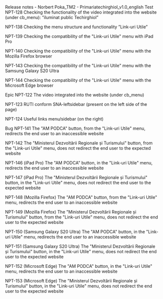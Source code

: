 Release notes - Norbert Poka_TM2 - Primariatechirghiol_v1.0_english
Test
NPT-128 Checking the functionality of the video integrated into the website (under cb_menu): ”iluminat public Techirghiol”

NPT-138 Checking the menu structure and functionality ”Link-uri Utile”

NPT-139 Checking the compatibility of the "Link-uri Utile" menu with iPad Pro

NPT-140 Checking the compatibility of the "Link-uri Utile" menu with the Mozilla Firefox browser

NPT-143 Checking the compatibility of the "Link-uri Utile" menu with the Samsung Galaxy S20 Ultra

NPT-144 Checking the compatibility of the "Link-uri Utile" menu with the Microsoft Edge browser

Epic
NPT-122 The video integrated into the website (under cb_menu)

NPT-123 RUTI conform SNA-leftsidebar (present on the left side of the page)

NPT-124 Useful links menu/sidebar (on the right)

Bug
NPT-141 The "AM PODCA" button, from the "Link-uri Utile" menu, redirects the end user to an inaccessible website

NPT-142 The "Ministerul Dezvoltării Regionale și Turismului" button, from the "Link-uri Utile" menu, does not redirect the end user to the expected website

NPT-146 (iPad Pro) The "AM PODCA" button, in the "Link-uri Utile" menu, redirects the end user to an inaccessible website

NPT-147 (iPad Pro) The "Ministerul Dezvoltării Regionale și Turismului" button, in the "Link-uri Utile" menu, does not redirect the end user to the expected website

NPT-148 (Mozilla Firefox) The "AM PODCA" button, from the "Link-uri Utile" menu, redirects the end user to an inaccessible website

NPT-149 (Mozilla Firefox) The "Ministerul Dezvoltării Regionale și Turismului" button, from the "Link-uri Utile" menu, does not redirect the end user to the expected website

NPT-150 (Samsung Galaxy S20 Ultra) The "AM PODCA" button, in the "Link-uri Utile" menu, redirects the end user to an inaccessible website

NPT-151 (Samsung Galaxy S20 Ultra) The "Ministerul Dezvoltării Regionale și Turismului" button, in the "Link-uri Utile" menu, does not redirect the end user to the expected website

NPT-152 (Microsoft Edge) The "AM PODCA" button, in the "Link-uri Utile" menu, redirects the end user to an inaccessible website

NPT-153 (Microsoft Edge) The "Ministerul Dezvoltării Regionale și Turismului" button, in the "Link-uri Utile" menu, does not redirect the end user to the expected website


